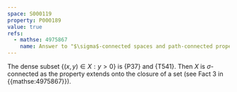 ```yaml
---
space: S000119
property: P000189
value: true
refs:
  - mathse: 4975867
    name: Answer to "$\sigma$-connected spaces and path-connected property"
---
```


The dense subset $\{(x,y)\in X: y>0\}$ is {P37}
and {T541}. Then $X$ is $\sigma$-connected as the property extends onto the closure of a set (see Fact 3 in {{mathse:4975867}}).
